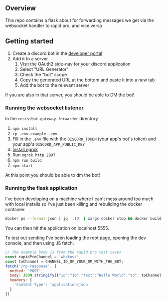 ## Overview
This repo contains a flask about for forwarding messages we get via the websocket handler to rapid pro, and vice versa

## Getting started
1. Create a discord bot in the [developer portal](https://discord.com/developers/applications)
2. Add it to a server
    1. Visit the OAuth2 side-nav for your discord application
    2. Select "URL Generator"
    3. Check the "bot" scope
    4. Copy the generated URL at the bottom and paste it into a new tab
    5. Add the bot to the relevant server

If you are also in that server, you should be able to DM the bot!

### Running the websocket listener
In the `resistbot-gateway-forwarder` directory

1. `npm install`
2. `cp .env.example .env`
3. Fill in the `.env` file with the `DISCORD_TOKEN` (your app's bot's token) and your app's `DISCORD_APP_PUBLIC_KEY`
3. [Install ngrok](https://ngrok.com/docs/getting-started/)
4. Run `ngrok http 2997`
5. `npm run build`
6. `npm start`

At this point you should be able to dm the bot!

### Running the flask application
I've been developing on a machine where I can't mess around too much with local installs so I've just been killing and rebuilding the docker container.

```sh
docker ps --format json | jq '.ID' | xargs docker stop && docker build . --tag resistbot-flask && docker run -d -p 5555:5000 -e DISCORD_BOT_TOKEN=REDACTED -e DISCORD_BOT_ID=REDACTED resistbot-flask | xargs docker logs -f
```

You can then hit the application on localhost:5555.

To test out sending I've been loading the root page, opening the dev console, and then using JS fetch:

```javascript
// The example body is from the rapid pro test cases
const rapidProChannel = 'whatevs';
const toChannel = CHANNEL_ID_OF_YOUR_DM_WITH_THE_BOT;
fetch('/rp-response', {
  method: 'POST',
  body: JSON.stringify({"id":"10","text":"Hello World","to": toChannel,"channel":rapidProChannel,"attachments":["https://foo.bar/image.jpg"],"quick_replies":["hello","world"]}),
  headers: {
    'Content-Type': 'application/json'
  }
})
```
